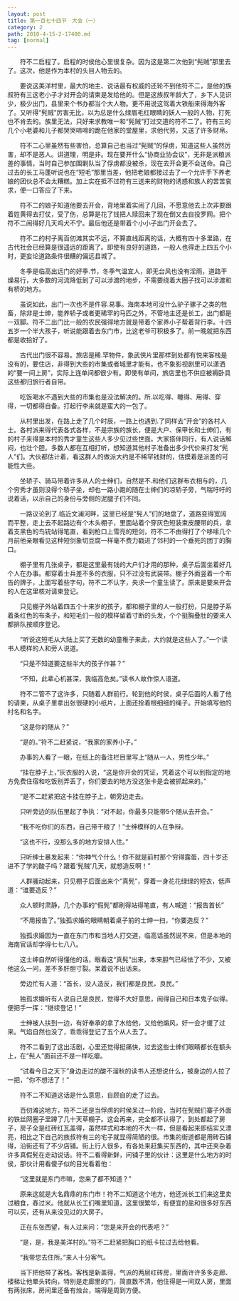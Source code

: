 ```yaml
---
layout: post
title: 第一百七十四节　大会（一）
category: 2
path: 2010-4-15-2-17400.md
tag: [normal]
---
```


　　符不二启程了。启程的时侯他心里很复杂。因为这是第二次他到“髡贼”那里去了。这次，他是作为本村的头目人物去的。

　　要说这美洋村里，最大的地主、说话最有权威的还轮不到他符不二，是他的族叔符有三这老小子才对开会的请柬是发给他的。但是这族叔年龄大了，乡下人见识少，极少出门，县里来个书办都当个大人物。更不用说这驾着大铁船来得海外客了。又听得“髡贼”厉害无比，以为总是什么绿眉毛红眼睛的妖人一般的人物，打死也不肯去的。族里无法，只好来求教唯一和“髡贼”打过交道的符不二了。符有三的几个小老婆和儿子都哭哭啼啼的跪在他家的堂屋里，求他代劳，又送了许多财帛。

　　符不二心里虽然有些害怕，总算自己也当过“髡贼”的俘虏，知道这些人虽然厉害，却不是恶人。讲道理，明是非。现在要开什么“协商业协会议”，无非是派粮派差的事情，当时自己参加围剿队当了俘虏都没被杀，现在去开会更不会送命。自己过去的长工马蓬听说也在“短毛”那里当差，他把老娘都接过去了一个允许手下养老娘的团伙总不会太糟糕。加上实在抵不过符有三送来的财物的诱惑和族人的苦苦哀求，便一口答应了下来。

　　符不二的娘子知道他要去开会，背地里着实闹了几回，不愿意他去上次非要跟着姓黄得去打仗，受了伤，总算是花了钱把人赎回来了现在倒又去自投罗网。把个符不二闹得好几天鸡犬不宁。最后他还是带着个小小子出门开会去了。

　　符不二的村子离百仞滩其实不远，不算直线距离的话，大概有四十多里路，在古代社会已经算是很遥远的距离了。即使有良好的道路，一般人也得走上四五个小时，更妄论道路条件很糟的偏远县城了。

　　冬季是临高出远门的好季.节，冬季气温宜人，即无台风也没有淫雨，道路干燥易行，大多数的河流降低到了可以涉渡的地步，不需要绕着大圈子找可以涉渡和有桥的地方。

　　虽说如此，出门一次也不是件容.易事。海南本地可没什么驴子骡子之类的牲畜，除非是士绅，能养轿子或者更稀罕的马匹之外，不管地主还是长工，出门都是一双脚。符不二出门比一般的农民强得地方就是带着个家养小子帮着背行李。十四五岁一个半大孩子，听说能跟着去东门市，比这老爷可积极多了。前一晚就把东西都是收拾好了。

　　古代出门很不容易。旅店是稀.罕物件，象武侠片里那样到处都有悦来客栈是没有的，要住店，非得到大些的市集或者城里才能有。也不象影视剧里可以潇洒的“要一间上房”，实际上连单间都很少有。即使有单间，旅店里也不供应被褥卧具这些都归旅行者自带。

　　吃饭喝水不遇到大些的市集也是没法解决的。所.以吃得、睡得、用得、穿得，一切都得自备。打起行李来就是蛮大的一包了。

　　从村里出发，在路上走了几个时辰，一路上也遇到.了同样去“开会”的各村人士。各村派来得代表各式各样，不是宗族的族长，便是大户、保甲长和士绅们，有的村子来得是本村的秀才童生这些人多少见过些世面。大家搭伴同行，有人说话解闷，也壮个胆。多数人都在互相打听，想知道其他村子准备出多少代价来打发“髡人”们。大伙都估计着，看这群人的做派大约是不稀罕钱财的，估摸着是派差的可能性大些。

　　坐轿子、骑马带着许多从人的士绅们，自然是不.和他们这群布衣相与的，几个穷秀才虽则没得个轿子坐，却也一路小跑的随在士绅们的凉轿子旁，气喘吁吁的说着话，以示自己的身份与旁侧的泥腿子们不同。

　　一路议论到了.临近文澜河畔，这里已经是“髡人”们的地盘了，道路变得宽阔而平整，走上去不起路边有个木头棚子，里面站着个穿灰色短装束皮腰带的兵，拿着支黑色的鸟铳站得笔直，看到枪口上雪亮的短剑，符不二不由得打了个哆嗦几个月前他亲眼看见这种短剑象切豆腐一样毫不费力戳进了邻村的一个垂死的团丁的胸口。

　　棚子里有几张桌子，都是这里最有钱的大户们才用的那种，桌子后面坐着好几个人在办事。都穿着士兵差不多的衣服，只不过没有武装带。棚子外面竖着一个布告的牌子，上面写着些字句，符不二不认字，央求一个童生读了。原来是要来开会的人在这里核对请柬登记。

　　只见棚子外站着四五个十来岁的孩子，都和棚子里的人一般打扮，只是脖子系着条红色的布条子，和短毛们一般的模样留着寸断的头发，个个挺胸叠肚的要来人都排队按顺序登记。

　　“听说这短毛从大陆上买了无数的幼童稚子来此，大约就是这些人了。”一个读书人模样的人和旁人说道。

　　“只是不知道要这些半大的孩子作甚？”

　　“不知，此辈心机甚深，我临高危矣。”读书人故作惊人语道。

　　符不二管不了这许多，只随着人群前行。轮到他的时侯，桌子后面的人看了他的请柬，从桌子里拿出张很硬的小纸片，上面还拴着根细细的绳子。开始填写他的村名和名字。

　　“这是你的随从？”

　　“是的。”符不二赶紧说，“我家的家养小子。”

　　办事的人看了一眼，在纸上的备注栏目里写上“随从一人，男性少年。”

　　“挂在脖子上，”灰衣服的人说，“这是你开会的凭证，凭着这个可以到指定的地方免费住宿和吃饭别弄丢了，你们要去的地方没这张卡是会被抓起来的。”

　　“是不二赶紧把这卡挂在脖子上，朝旁边走去。

　　只听旁边的队伍里起了争执：“对不起，你最多只能带5个随从去开会。”

　　“我不吃你们的东西，自己带干粮了！”士绅模样的人在争辩。

　　“这也不行，没那么多的地方安排人住。”

　　只听绅士暴发起来：“你神气个什么！你不就是前村那个穷得露蛋，四十岁还进不了学的酸子吗？跟着‘髡贼’几天，就想造反啊！”

　　人群骚动起来，只见棚子后面出来个“真髡”，穿着一身花花绿绿的短衣，低声道：“谁要造反？”

　　众人顿时肃静，几个办事的“假髡”都刷得站得笔直，有人喊道：“报告首长”

　　“不用报告了。”独孤求婚的眼睛朝着桌子前的士绅一扫，“你要造反？”

　　独孤求婚因为一直在东门市和当地人打交道，临高话虽然说不来，但是本地的海南官话却学得七七八八。

　　这士绅自然听得懂他的话，眼看这“真髡”出来，本来胆气已经怯了不少，又被他这么一问，差不多肝胆寸裂。呆着说不出话来。

　　旁边忙有人道：“首长，没人造反，我们都是良民，良民。”

　　独孤求婚听有人说自己是良民，觉得不大好意思，闹得自己和日本鬼子似得。便把手一挥：“继续登记！”

　　士绅被人扶到一边，有好奉承的拿了水给他，又给他煽风，好一会才缓了过来。气焰自然也没了，乖乖得登记了五个从人去了。

　　符不二看到了这出活剧，心里还觉得挺痛快，过去这些士绅们眼睛都长在额头上，在“髡人”面前还不是一样吃瘪。

　　“试看今日之天下”身边走过的酸不溜秋的读书人还想说什么，被身边的人拉了一把，“你不想活了！”

　　符不二不知道这话是什么意思，自顾自的走了过去。

　　百仞滩这地方，符不二还是当俘虏的时侯呆过一阶段，当时在髡贼们寨子外面的铁丝网圈子里蹲了几十天草棚子。这会再来，完全都不认得了，到处都起了房子，房子全是红砖红瓦盖得，虽然样式和本地的不大一样，但是看起来即结实又漂亮，相比之下自己的族叔符有三的宅子就显得简陋的很。市集的街道都是用砖石铺得，沿街还有了不少店铺。街上行人很多，有各处来赶集买东西的，其中还夹杂着许多真假髡在走动说话。符不二看得新鲜，问铺子里的伙计：这里是什么地方的时侯，那伙计用看傻子似的目光看着他：

　　“这里就是东门市嘛，您来了都不知道？”

　　原来这就是大名鼎鼎的东门市！符不二知道这个地方，他还派长工们来这里卖过粮食，舂过米。他就从长工们嘴里知道，这里很繁华，有便宜的盐和很多好东西可以买，还有从来没见过的大房子。

　　正在东张西望，有人过来问：“您是来开会的代表吧？”

　　“是，是，我是美洋村的。”符不二赶紧把胸口的纸卡拉过去给他看。

　　“我带您去住所。”来人十分客气。

　　当下把他带了客栈。客栈是新盖得，气派的两层红砖房，里面许许多多走廊、楼梯让他晕头转向，特别是走廊里的门，简直数不清，他住得是一间双人房，里面有两张床，房间里还备有烛台，端得是周到方便。